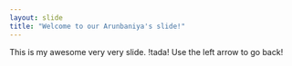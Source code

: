 ```yaml
---
layout: slide
title: "Welcome to our Arunbaniya's slide!"
---
```

This is my awesome  very very slide. !tada!
Use the left arrow to go back!
